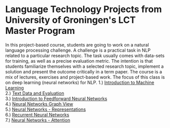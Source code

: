 # Language Technology Projects from University of Groningen's LCT Master Program
In this project-based course, students are going to work on a natural language processing challenge. A challenge is a practical task in NLP related to a particular research topic. The task usually comes with data-sets for training, as well as a precise evaluation metric. The intention is that students familiarize themselves with a selected research topic, implement a solution and present the outcome critically in a term paper. The course is a mix of lectures, exercises and project-based work. The focus of this class is on deep learning (neural networks) for NLP.
1.) [Introduction to Machine Learning](https://github.com/tatkins20/masters-langtechproj-notebooks/blob/main/ltp-notebooks-201920-master/01_Intro_to_ML.ipynb)\
2.) [Text Data and Evaluation](https://github.com/tatkins20/masters-langtechproj-notebooks/blob/main/ltp-notebooks-201920-master/02_Text_Data_and_Evaluation.ipynb)\
3.) [Introduction to Feedforward Neural Networks](https://github.com/tatkins20/masters-langtechproj-notebooks/blob/main/ltp-notebooks-201920-master/03_Introduction_Feedforward_Neural_Network.ipynb)\
4.) [Neural Networks Graph View](https://github.com/tatkins20/masters-langtechproj-notebooks/blob/main/ltp-notebooks-201920-master/04_Neural_Networks_Graph_View.ipynb)\
5.) [Neural Networks - Representations](https://github.com/tatkins20/masters-langtechproj-notebooks/blob/main/ltp-notebooks-201920-master/05_Representations.ipynb)\
6.) [Recurrent Neural Networks](https://github.com/tatkins20/masters-langtechproj-notebooks/blob/main/ltp-notebooks-201920-master/06_RNN.ipynb)\
7.) [Neural Networks - Attention](https://github.com/tatkins20/masters-langtechproj-notebooks/blob/main/ltp-notebooks-201920-master/07_Attention.ipynb)
